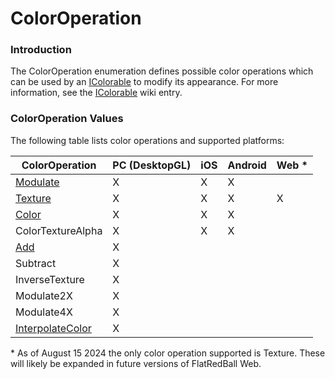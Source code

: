 # ColorOperation

### Introduction

The ColorOperation enumeration defines possible color operations which can be used by an [IColorable](../../../../frb/docs/index.php) to modify its appearance. For more information, see the [IColorable](../../../../frb/docs/index.php) wiki entry.

### ColorOperation Values

The following table lists color operations and supported platforms:

| ColorOperation                          | PC (DesktopGL) | iOS | Android | Web \* |
| --------------------------------------- | -------------- | --- | ------- | ------ |
| [Modulate](modulate.md)                 | X              | X   | X       |        |
| [Texture](texture.md)                   | X              | X   | X       | X      |
| [Color](color.md)                       | X              | X   | X       |        |
| ColorTextureAlpha                       | X              | X   | X       |        |
| [Add](add.md)                           | X              |     |         |        |
| Subtract                                | X              |     |         |        |
| InverseTexture                          | X              |     |         |        |
| Modulate2X                              | X              |     |         |        |
| Modulate4X                              | X              |     |         |        |
| [InterpolateColor](interpolatecolor.md) | X              |     |         |        |

&#x20;\* As of August 15 2024 the only color operation supported is Texture. These will likely be expanded in future versions of FlatRedBall Web.
